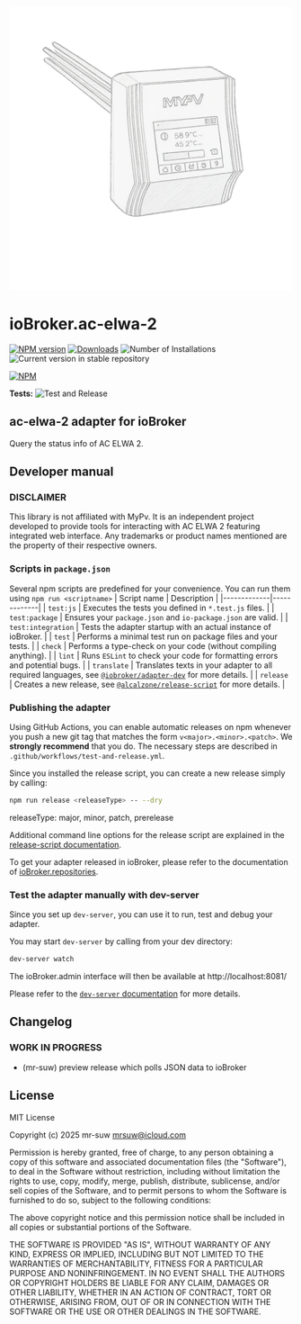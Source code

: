 ![Logo](admin/ac-elwa-2.png)

# ioBroker.ac-elwa-2

[![NPM version](https://img.shields.io/npm/v/iobroker.ac-elwa-2.svg)](https://www.npmjs.com/package/iobroker.ac-elwa-2)
[![Downloads](https://img.shields.io/npm/dm/iobroker.ac-elwa-2.svg)](https://www.npmjs.com/package/iobroker.ac-elwa-2)
![Number of Installations](https://iobroker.live/badges/ac-elwa-2-installed.svg)
![Current version in stable repository](https://iobroker.live/badges/ac-elwa-2-stable.svg)

[![NPM](https://nodei.co/npm/iobroker.ac-elwa-2.png?downloads=true)](https://nodei.co/npm/iobroker.ac-elwa-2/)

**Tests:** ![Test and Release](https://github.com/mr-suw/ioBroker.ac-elwa-2/workflows/Test%20and%20Release/badge.svg)

## ac-elwa-2 adapter for ioBroker

Query the status info of AC ELWA 2.

## Developer manual

### DISCLAIMER

This library is not affiliated with MyPv. It is an independent project developed to provide tools for interacting with AC ELWA 2 featuring integrated web interface. Any trademarks or product names mentioned are the property of their respective owners.

### Scripts in `package.json`

Several npm scripts are predefined for your convenience. You can run them using `npm run <scriptname>`
| Script name | Description |
|-------------|-------------|
| `test:js` | Executes the tests you defined in `*.test.js` files. |
| `test:package` | Ensures your `package.json` and `io-package.json` are valid. |
| `test:integration` | Tests the adapter startup with an actual instance of ioBroker. |
| `test` | Performs a minimal test run on package files and your tests. |
| `check` | Performs a type-check on your code (without compiling anything). |
| `lint` | Runs `ESLint` to check your code for formatting errors and potential bugs. |
| `translate` | Translates texts in your adapter to all required languages, see [`@iobroker/adapter-dev`](https://github.com/ioBroker/adapter-dev#manage-translations) for more details. |
| `release` | Creates a new release, see [`@alcalzone/release-script`](https://github.com/AlCalzone/release-script#usage) for more details. |

### Publishing the adapter

Using GitHub Actions, you can enable automatic releases on npm whenever you push a new git tag that matches the form
`v<major>.<minor>.<patch>`. We **strongly recommend** that you do. The necessary steps are described in `.github/workflows/test-and-release.yml`.

Since you installed the release script, you can create a new
release simply by calling:

```bash
npm run release <releaseType> -- --dry
```

releaseType: major, minor, patch, prerelease

Additional command line options for the release script are explained in the
[release-script documentation](https://github.com/AlCalzone/release-script#command-line).

To get your adapter released in ioBroker, please refer to the documentation
of [ioBroker.repositories](https://github.com/ioBroker/ioBroker.repositories#requirements-for-adapter-to-get-added-to-the-latest-repository).

### Test the adapter manually with dev-server

Since you set up `dev-server`, you can use it to run, test and debug your adapter.

You may start `dev-server` by calling from your dev directory:

```bash
dev-server watch
```

The ioBroker.admin interface will then be available at http://localhost:8081/

Please refer to the [`dev-server` documentation](https://github.com/ioBroker/dev-server#command-line) for more details.

## Changelog

<!--
    Placeholder for the next version (at the beginning of the line):
    ### **WORK IN PROGRESS**
-->

### **WORK IN PROGRESS**

- (mr-suw) preview release which polls JSON data to ioBroker

## License

MIT License

Copyright (c) 2025 mr-suw <mrsuw@icloud.com>

Permission is hereby granted, free of charge, to any person obtaining a copy
of this software and associated documentation files (the "Software"), to deal
in the Software without restriction, including without limitation the rights
to use, copy, modify, merge, publish, distribute, sublicense, and/or sell
copies of the Software, and to permit persons to whom the Software is
furnished to do so, subject to the following conditions:

The above copyright notice and this permission notice shall be included in all
copies or substantial portions of the Software.

THE SOFTWARE IS PROVIDED "AS IS", WITHOUT WARRANTY OF ANY KIND, EXPRESS OR
IMPLIED, INCLUDING BUT NOT LIMITED TO THE WARRANTIES OF MERCHANTABILITY,
FITNESS FOR A PARTICULAR PURPOSE AND NONINFRINGEMENT. IN NO EVENT SHALL THE
AUTHORS OR COPYRIGHT HOLDERS BE LIABLE FOR ANY CLAIM, DAMAGES OR OTHER
LIABILITY, WHETHER IN AN ACTION OF CONTRACT, TORT OR OTHERWISE, ARISING FROM,
OUT OF OR IN CONNECTION WITH THE SOFTWARE OR THE USE OR OTHER DEALINGS IN THE
SOFTWARE.
